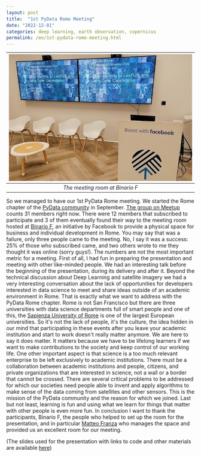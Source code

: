 ```yaml
---
layout: post
title:  "1st PyData Rome Meeting"
date: "2022-12-01"
categories: deep learning, earth observation, copernicus
permalink: /eo/1st-pydata-rome-meeting.html
---
```

|![Meeting room at Binario F](../assets/pydata_rome/binariof.jpg)|
|:--:|
|*The meeting room at Binario F*|

So we managed to have our 1st PyData Rome meeting. We started the Rome chapter of the [PyData community](https://pydata.org/) in September. [The group on Meetup](https://www.meetup.com/pydata-rome/) counts 31 members right now. There were 12 members that subscribed to participate and 3 of them eventually found their way to the meeting room hosted at [Binario F](https://binariof.fb.com/en/), an initiative by Facebook to provide a physical space for business and individual development in Rome. You may say that was a failure, only three people came to the meeting. No, I say it was a success: 25% of those who subscribed came, and two others wrote to me they thought it was online (sorry guys!). The numbers are not the most important metric for a meeting. First of all, I had fun in preparing the presentation and meeting with other like-minded people. We had an interesting talk before the beginning of the presentation, during its delivery and after it. Beyond the technical discussion about Deep Learning and satellite imagery we had a very interesting conversation about the lack of opportunities for developers interested in data science to meet and share ideas outside of an academic environment in Rome. That is exactly what we want to address with the PyData Rome chapter. Rome is not San Francisco but there are three universities with data science departments full of smart people and one of this, the [Sapienza University of Rome](https://en.wikipedia.org/wiki/Sapienza_University_of_Rome) is one of the largest European universities. So it's not the lack of people, it's the culture, the idea hidden in our mind that participating in these events after you leave your academic institution and start to work doesn't really matter anymore. We are here to say it does matter. It matters because we have to be lifelong learners if we want to make contributions to the society and keep control of our working life. One other important aspect is that science is a too much relevant enterprise to be left exclusively to academic institutions. There must be a collaboration between academic institutions and people, citizens, and private organizations that are interested in science, not a wall or a border that cannot be crossed. There are several critical problems to be addressed for which our societies need people able to invent and apply algorithms to make sense of the data coming from satellites and other sensors. This is the mission of the PyData community and the reason for which we joined. Last but not least, learning is fun and using what we learn for things that matter with other people is even more fun. In conclusion I want to thank the participants, Binario F, the people who helped to set up the room for the presentation, and in particular [Matteo Franza](https://www.utopialab.it/utopia-team/matteo-franza/) who manages the space and provided us an excellent room for our meeting.

(The slides used for the presentation with links to code and other materials are available [here](../assets/pydata_rome/Deep_Learning_for_LULC_Classification_PyData_Rome_Meeting_30_Nov.2022.pdf))           
